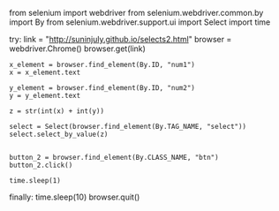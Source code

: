 from selenium import webdriver
from selenium.webdriver.common.by import By
from selenium.webdriver.support.ui import Select
import time 

try:
    link = "http://suninjuly.github.io/selects2.html"
    browser = webdriver.Chrome()
    browser.get(link)

    x_element = browser.find_element(By.ID, "num1")
    x = x_element.text
   
    y_element = browser.find_element(By.ID, "num2")
    y = y_element.text

    z = str(int(x) + int(y))

    select = Select(browser.find_element(By.TAG_NAME, "select"))
    select.select_by_value(z)

    
    button_2 = browser.find_element(By.CLASS_NAME, "btn")
    button_2.click()

    time.sleep(1)

finally:
    time.sleep(10)
    browser.quit()
    
